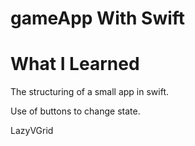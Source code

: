 # gameApp With Swift

# What I Learned

The structuring of a small app in swift.

Use of buttons to change state.

LazyVGrid
